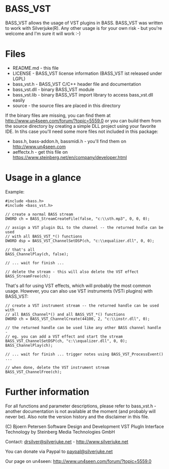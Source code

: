 
BASS_VST
===============================================================================

BASS_VST allows the usage of VST plugins in BASS.  BASS_VST was written to work
with Silverjuke(R).  Any other usage is for your own risk - but you're welcome
and I'm sure it will work :-)




Files
===============================================================================

- README.md - this file
- LICENSE - BASS_VST license information (BASS_VST ist released under LGPL)
- bass_vst.h - BASS_VST C/C++ header file and documentation
- bass_vst.dll - binary BASS_VST module
- bass_vst.lib - binary BASS_VST import library to access bass_vst.dll easily
- source - the source files are placed in this directory

If the binary files are missing, you can find them at 
http://www.un4seen.com/forum/?topic=5559.0 or you can build them from the source 
directory by creating a simple DLL project using your favorite IDE.  In tihs 
case you'll need some more files not included in this package:

- bass.h, bass-addon.h, bassmidi.h - you'll find them on http://www.un4seen.com
- aeffectx.h - get this file on https://www.steinberg.net/en/company/developer.html




Usage in a glance
===============================================================================

Example:

    #include <bass.h>
    #include <bass_vst.h>

    // create a normal BASS stream
    DWORD ch = BASS_StreamCreateFile(false, "c:\\sth.mp3", 0, 0, 0);

    // assign a VST plugin DLL to the channel -- the returned hndle can be used
    // with all BASS_VST_*() functions
    DWORD dsp = BASS_VST_ChannelSetDSP(ch, "c:\\equalizer.dll", 0, 0);

    // that's all
    BASS_ChannelPlay(ch, false);

    // ... wait for finish ...

    // delete the stream - this will also delete the VST effect
    BASS_StreamFree(ch);



That's all for using VST effects, which will probably the most common usage.
However, you can also use VST instruments (VSTi plugins) with BASS_VST:

    // create a VST instrument stream -- the returned handle can be used with
    // all BASS_Channel*() and all BASS_VST_*() functions
    DWORD ch = BASS_VST_ChannelCreate(44100, 2, "c:\\instr.dll", 0);

    // the returned handle can be used like any other BASS channel handle -
    // eg. you can add a VST effect and start the stream
    BASS_VST_ChannelSetDSP(ch, "c:\\equalizer.dll", 0, 0);
    BASS_ChannelPlay(ch);

    // ... wait for finish ... trigger notes using BASS_VST_ProcessEvent() ...

    // when done, delete the VST instrument stream
    BASS_VST_ChannelFree(ch);




Further information
===============================================================================

For all functions and parameter descriptions, please refer to bass_vst.h -
another documentation is not available at the moment (and probably will never
be). Also note the version history and the disclaimer in this file.

(C) Bjoern Petersen Software Design and Development
VST PlugIn Interface Technology by Steinberg Media Technologies GmbH

Contact: drsilver@silverjuke.net - http://www.silverjuke.net

You can donate via Paypal to paypal@silverjuke.net

Our page on un4seen: http://www.un4seen.com/forum/?topic=5559.0

